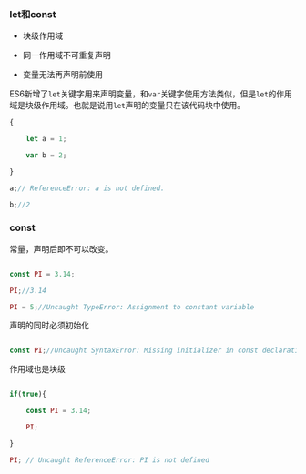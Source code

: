 ### let和const

* 块级作用域

* 同一作用域不可重复声明

* 变量无法再声明前使用

ES6新增了`let`关键字用来声明变量，和`var`关键字使用方法类似，但是`let`的作用域是块级作用域。也就是说用`let`声明的变量只在该代码块中使用。

```javascript
{

    let a = 1;

    var b = 2;

}

a;// ReferenceError: a is not defined.

b;//2

```

### const

常量，声明后即不可以改变。

```javascript

const PI = 3.14;

PI;//3.14

PI = 5;//Uncaught TypeError: Assignment to constant variable

```

声明的同时必须初始化

```javascript

const PI;//Uncaught SyntaxError: Missing initializer in const declaration

```

作用域也是块级

```javascript

if(true){

    const PI = 3.14;

    PI;

}

PI; // Uncaught ReferenceError: PI is not defined

```